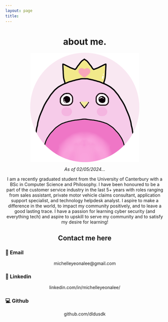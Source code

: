 ```yaml
---
layout: page
title: 
---
```


<div style="text-align: center;">
  <h1> about me.</h1> 

  <img src="pengwangmimied.png" alt="Pink happy penguin" style="display: block; margin: auto;">

  <em> As of 02/05/2024...</em>

  <p>
    I am a recently graduated student from the University of Canterbury with a BSc in Computer Science and Philosophy. I have been honoured to be a part of the customer service industry in the last 5+ years with roles ranging from sales assistant, private motor vehicle claims consultant, application support specialist, and technology helpdesk analyst. I aspire to make a difference in the world, to impact my community positively, and to leave a good lasting trace. I have a passion for learning cyber security (and everything tech) and aspire to upskill to serve my community and to satisfy my desire for learning!
  </p>

  <h2>Contact me here</h2>

  <h3 style="text-align: left;"> 📧 Email </h3> 
  michelleyeonalee@gmail.com

  <h3 style="text-align: left;"> 🤝 Linkedin </h3> 
  linkedin.com/in/michelleyeonalee/

  <h3 style="text-align: left;"> 💻 Github </h3> 
  github.com/dldusdk
</div>

